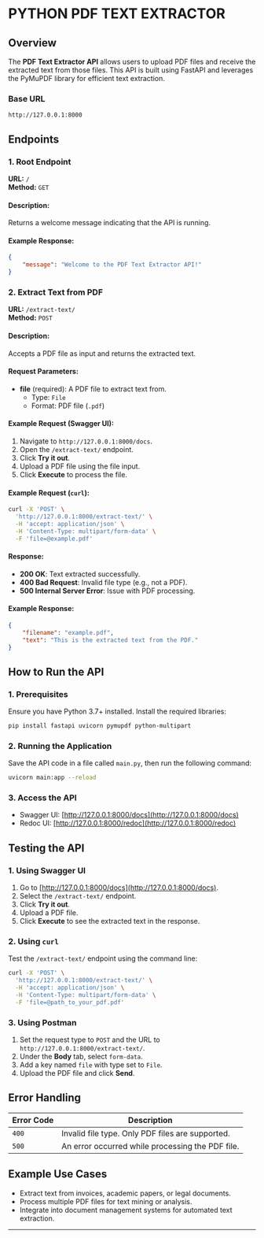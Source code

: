# **PYTHON PDF TEXT EXTRACTOR**

## **Overview**
The **PDF Text Extractor API** allows users to upload PDF files and receive the extracted text from those files. This API is built using FastAPI and leverages the PyMuPDF library for efficient text extraction.

### **Base URL**
```
http://127.0.0.1:8000
```


## **Endpoints**

### **1. Root Endpoint**
**URL:** `/`  
**Method:** `GET`  

#### **Description:**
Returns a welcome message indicating that the API is running.

#### **Example Response:**
```json
{
    "message": "Welcome to the PDF Text Extractor API!"
}
```



### **2. Extract Text from PDF**
**URL:** `/extract-text/`  
**Method:** `POST`  

#### **Description:**
Accepts a PDF file as input and returns the extracted text.

#### **Request Parameters:**
- **file** (required): A PDF file to extract text from.  
  - Type: `File`
  - Format: PDF file (`.pdf`)

#### **Example Request (Swagger UI):**
1. Navigate to `http://127.0.0.1:8000/docs`.
2. Open the `/extract-text/` endpoint.
3. Click **Try it out**.
4. Upload a PDF file using the file input.
5. Click **Execute** to process the file.

#### **Example Request (`curl`):**
```bash
curl -X 'POST' \
  'http://127.0.0.1:8000/extract-text/' \
  -H 'accept: application/json' \
  -H 'Content-Type: multipart/form-data' \
  -F 'file=@example.pdf'
```

#### **Response:**
- **200 OK**: Text extracted successfully.
- **400 Bad Request**: Invalid file type (e.g., not a PDF).
- **500 Internal Server Error**: Issue with PDF processing.

#### **Example Response:**
```json
{
    "filename": "example.pdf",
    "text": "This is the extracted text from the PDF."
}
```



## **How to Run the API**

### **1. Prerequisites**
Ensure you have Python 3.7+ installed. Install the required libraries:
```bash
pip install fastapi uvicorn pymupdf python-multipart
```

### **2. Running the Application**
Save the API code in a file called `main.py`, then run the following command:
```bash
uvicorn main:app --reload
```

### **3. Access the API**
- Swagger UI: [http://127.0.0.1:8000/docs](http://127.0.0.1:8000/docs)
- Redoc UI: [http://127.0.0.1:8000/redoc](http://127.0.0.1:8000/redoc)



## **Testing the API**

### **1. Using Swagger UI**
1. Go to [http://127.0.0.1:8000/docs](http://127.0.0.1:8000/docs).
2. Select the `/extract-text/` endpoint.
3. Click **Try it out**.
4. Upload a PDF file.
5. Click **Execute** to see the extracted text in the response.

### **2. Using `curl`**
Test the `/extract-text/` endpoint using the command line:
```bash
curl -X 'POST' \
  'http://127.0.0.1:8000/extract-text/' \
  -H 'accept: application/json' \
  -H 'Content-Type: multipart/form-data' \
  -F 'file=@path_to_your_pdf.pdf'
```

### **3. Using Postman**
1. Set the request type to `POST` and the URL to `http://127.0.0.1:8000/extract-text/`.
2. Under the **Body** tab, select `form-data`.
3. Add a key named `file` with type set to `File`.
4. Upload the PDF file and click **Send**.



## **Error Handling**

| **Error Code** | **Description**                                  |
|----------------|--------------------------------------------------|
| `400`          | Invalid file type. Only PDF files are supported. |
| `500`          | An error occurred while processing the PDF file. |


## **Example Use Cases**
- Extract text from invoices, academic papers, or legal documents.
- Process multiple PDF files for text mining or analysis.
- Integrate into document management systems for automated text extraction.

---
